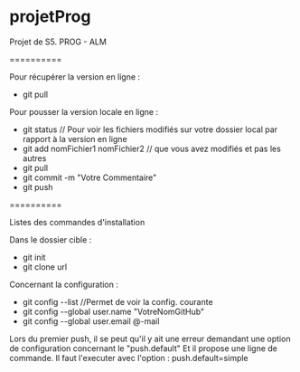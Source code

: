 projetProg
==========

Projet de S5. PROG - ALM

==========

Pour récupérer la version en ligne :
  - git pull

Pour pousser la version locale en ligne :
  - git status // Pour voir les fichiers modifiés sur votre dossier local par rapport à la version en ligne
  - git add nomFichier1 nomFichier2  // que vous avez modifiés et pas les autres
  - git pull
  - git commit -m "Votre Commentaire"
  - git push

==========

Listes des commandes d'installation

  Dans le dossier cible :
  - git init
  - git clone url

  Concernant la configuration :
  - git config --list //Permet de voir la config. courante
  - git config --global user.name "VotreNomGitHub"
  - git config --global user.email @-mail

Lors du premier push, il se peut qu'il y ait une erreur demandant une option de configuration concernant le "push.default"
Et il propose une ligne de commande. Il faut l'executer avec l'option : push.default=simple
